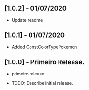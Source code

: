 ## [1.0.2] - 01/07/2020

* Update readme

## [1.0.1] - 01/07/2020

* Added ConstColorTypePokemon


## [1.0.0] - Primeiro Release.

* primeiro release

* TODO: Describe initial release.
